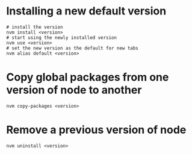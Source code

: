 # Installing a new default version
```Shell
# install the version
nvm install <version>
# start using the newly installed version
nvm use <version>
# set the new version as the default for new tabs
nvm alias default <version>
```

# Copy global packages from one version of node to another
```Shell
nvm copy-packages <version>
```

# Remove a previous version of node
```Shell
nvm uninstall <version>
```

